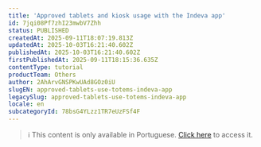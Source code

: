 ```yaml
---
title: 'Approved tablets and kiosk usage with the Indeva app'
id: 7jqi08Pf7zhI23mwbV7Zhh
status: PUBLISHED
createdAt: 2025-09-11T18:07:19.813Z
updatedAt: 2025-10-03T16:21:40.602Z
publishedAt: 2025-10-03T16:21:40.602Z
firstPublishedAt: 2025-09-11T18:15:36.635Z
contentType: tutorial
productTeam: Others
author: 2AhArvGNSPKwUAd8GOz0iU
slugEN: approved-tablets-use-totems-indeva-app
legacySlug: approved-tablets-use-totems-indeva-app
locale: en
subcategoryId: 78bsG4YLzz1TR7eUzFSf4F
---
```


> ℹ️ This content is only available in Portuguese. [Click here](/en/tutorial/tablets-homologados-uso-totens-aplicativo-indeva--7jqi08Pf7zhI23mwbV7Zhh) to access it.
